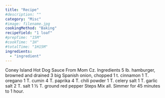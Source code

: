 ```yaml
---
title: "Recipe"
#description: ""
category: "Misc"
#image: filename.jpg
cookingMethod: "Baking"
recipeYield: "1 loaf"
#prepTime: "15M"
#cookTime: "1H"
#totalTime: "1H15M"
ingredients:
  - "ingredient"
---
```


Coney Island Hot Dog Sauce
From Mom Cz.
Ingredients
5 lb. hamburger, browned and drained
3 big Spanish onion, chopped
1 t. cinnamon
1 T. oregano
1 T. cumin
4 T. paprika
4 T. chili powder
1 T. celery salt
1 T. garlic salt
2 T. salt
1 ½ T. ground red pepper
Steps
Mix all. Simmer for 45 minutes to 1 hour.
